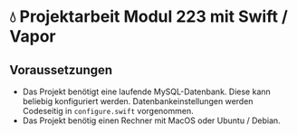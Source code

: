 # 💧 Projektarbeit Modul 223 mit Swift / Vapor

## Voraussetzungen
- Das Projekt benötigt eine laufende MySQL-Datenbank. Diese kann beliebig konfiguriert werden. Datenbankeinstellungen werden Codeseitig in ``configure.swift`` vorgenommen.
- Das Projekt benötig einen Rechner mit MacOS oder Ubuntu / Debian.
